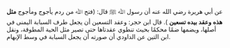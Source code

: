 عن أبي هريرة رضي الله عنه أن رسول ﷲ ﷺ قال: (فتح ﷲ من ردم يأجوج ومأجوج **مثل هذه وعقد بيده تسعين** ). قال ابن حجر: وعقد التسعين أن يجعل طرف السبابة اليمنى في أصلها، ويضمها ضمًا محكمًا بحيث تنطوي عقدتاها حتى تصير مثل الحية المطوقة، ونقل ابن التين عن الداودي أن صورته أن يجعل السبابة في وسط الإبهام.